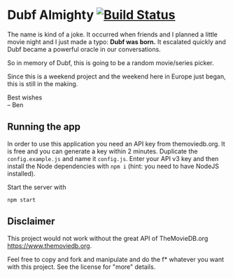 Dubf Almighty [![Build Status](https://travis-ci.org/lumio/dubf.svg?branch=release%2F1.1.0)](https://travis-ci.org/lumio/dubf)
=============

The name is kind of a joke. It occurred when friends and I planned a little movie night and I just made a typo:
**Dubf was born.** It escalated quickly and Dubf became a powerful oracle in our conversations.
 
So in memory of Dubf, this is going to be a random movie/series picker.
 
Since this is a weekend project and the weekend here in Europe just began, this is still in the making.
 
Best wishes  
– Ben

Running the app
---------------

In order to use this application you need an API key from themoviedb.org.
It is free and you can generate a key within 2 minutes. Duplicate the `config.example.js` and name it `config.js`.
Enter your API v3 key and then install the Node dependencies with `npm i` (hint: you need to have NodeJS installed).

Start the server with

```
npm start
```

Disclaimer
----------

This project would not work without the great API of TheMovieDB.org <https://www.themoviedb.org>.

Feel free to copy and fork and manipulate and do the f* whatever you want with this project.
See the license for "more" details.
